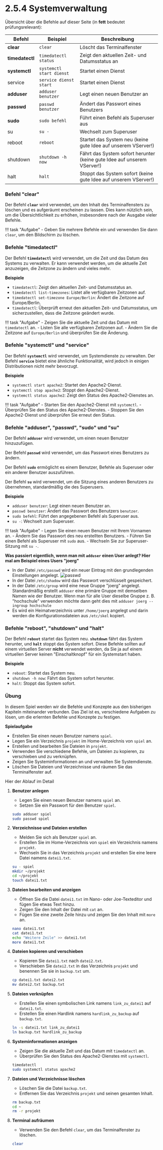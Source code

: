 # 2.5.4 Systemverwaltung

Übersicht über die Befehle auf dieser Seite (in **fett** bedeutet prüfungsrelevant):

| Befehl     | Beispiel | Beschreibung |
|------------|----------|--------------|
| **clear**      | `clear`  | Löscht das Terminalfenster |
| **timedatectl**| `timedatectl status` | Zeigt den aktuellen Zeit- und Datumsstatus an |
| **systemctl**  | `systemctl start dienst` | Startet einen Dienst |
| service    | `service dienst start` | Startet einen Dienst |
| **adduser**    | `adduser benutzer` | Legt einen neuen Benutzer an |
| **passwd**     | `passwd benutzer` | Ändert das Passwort eines Benutzers |
| **sudo**       | `sudo befehl` | Führt einen Befehl als Superuser aus |
| su         | `su -` | Wechselt zum Superuser |
| reboot     | `reboot` | Startet das System neu (keine gute Idee auf unserem VServer!)|
| shutdown   | `shutdown -h now` | Fährt das System sofort herunter (keine gute Idee auf unserem VServer!)|
| halt       | `halt` | Stoppt das System sofort (keine gute Idee auf unserem VServer!)|

### Befehl "**clear**"

Der Befehl **`clear`** wird verwendet, um den Inhalt des Terminalfensters zu löschen und es aufgeräumt erscheinen zu lassen. Dies kann nützlich sein, um die Übersichtlichkeit zu erhöhen, insbesondere nach der Ausgabe vieler Befehle.

!!! task "Aufgabe"
    - Geben Sie mehrere Befehle ein und verwenden Sie dann `clear`, um den Bildschirm zu löschen.

### Befehle "**timedatectl**"

Der Befehl **`timedatectl`** wird verwendet, um die Zeit und das Datum des Systems zu verwalten. Er kann verwendet werden, um die aktuelle Zeit anzuzeigen, die Zeitzone zu ändern und vieles mehr. 

**Beispiele**

- `timedatectl`: Zeigt den aktuellen Zeit- und Datumsstatus an.
- `timedatectl list-timezones`: Listet alle verfügbaren Zeitzonen auf.
- `timedatectl set-timezone Europe/Berlin`: Ändert die Zeitzone auf Europe/Berlin.
- `timedatectl`: Überprüft erneut den aktuellen Zeit- und Datumsstatus, um sicherzustellen, dass die Zeitzone geändert wurde.

!!! task "Aufgabe"
    - Zeigen Sie die aktuelle Zeit und das Datum mit `timedatectl` an.
    - Listen Sie alle verfügbaren Zeitzonen auf.
    - Ändern Sie die Zeitzone auf `Europe/Berlin` und überprüfen Sie die Änderung.

### Befehle "**systemctl**" und "**service**"

Der Befehl **`systemctl`** wird verwendet, um Systemdienste zu verwalten. Der Befehl **`service`** bietet eine ähnliche Funktionalität, wird jedoch in einigen Distributionen nicht mehr bevorzugt.

**Beispiele**

- `systemctl start apache2`: Startet den Apache2-Dienst.
- `systemctl stop apache2`: Stoppt den Apache2-Dienst.
- `systemctl status apache2`: Zeigt den Status des Apache2-Dienstes an.

!!! task "Aufgabe"
    - Starten Sie den Apache2-Dienst mit `systemctl`.
    - Überprüfen Sie den Status des Apache2-Dienstes.
    - Stoppen Sie den Apache2-Dienst und überprüfen Sie erneut den Status.

### Befehle "**adduser**", "**passwd**", "**sudo**" und "**su**"

Der Befehl **`adduser`** wird verwendet, um einen neuen Benutzer hinzuzufügen.

Der Befehl **`passwd`** wird verwendet, um das Passwort eines Benutzers zu ändern.

Der Befehl **`sudo`** ermöglicht es einem Benutzer, Befehle als Superuser oder ein anderer Benutzer auszuführen.

Der Befehl **`su`** wird verwendet, um die Sitzung eines anderen Benutzers zu übernehmen, standardmäßig die des Superusers.

**Beispiele**

- `adduser benutzer`: Legt einen neuen Benutzer an.
- `passwd benutzer`: Ändert das Passwort des Benutzers `benutzer`.
- `sudo befehl`: Führt den angegebenen Befehl als Superuser aus.
- `su -`: Wechselt zum Superuser.

!!! task "Aufgabe"
    - Legen Sie einen neuen Benutzer mit Ihrem Vornamen an.
    - Ändern Sie das Passwort des neu erstellten Benutzers.
    - Führen Sie einen Befehl als Superuser mit `sudo` aus.
    - Wechseln Sie zur Superuser-Sitzung mit `su -`.

**Was passiert eigentlich, wenn man mit `adduser` einen User anlegt? Hier mal am Beispiel eines Users "joerg"**

- In der Datei `/etc/passwd` wird ein neuer Eintrag mit den grundlegenden Einstellungen angelegt. ![passwd](./media/passwd.png)
- In der Datei `/etc/shadow` wird das Passwort verschlüsselt gespeichert.
- In der Datei `/etc/group` wird eine neue Gruppe "joerg" angelegt. Standardmäßig erstellt `adduser` eine primäre Gruppe mit demselben Namen wie der Benutzer. Wenn man für alle User dieselbe Gruppe z. B. "hochschule" verwenden möchte dann geht dies mit `adduser joerg --ingroup hochschule`
- Es wird ein Heimatverzeichnis unter `/home/joerg` angelegt und darin werden die Konfigurationsdateien aus `/etc/skel` kopiert.


### Befehle "**reboot**", "**shutdown**" und "**halt**"

Der Befehl **`reboot`** startet das System neu. **`shutdown`** fährt das System herunter, und **`halt`** stoppt das System sofort. Diese Befehle sollten auf einem virtuellen Server **nicht** verwendet werden, da Sie ja auf einem virtuellen Server keinen "Einschaltknopf" für ein Systemstart haben.

**Beispiele**

- `reboot`: Startet das System neu.
- `shutdown -h now`: Fährt das System sofort herunter.
- `halt`: Stoppt das System sofort.


### Übung

In diesem Spiel werden wir die Befehle und Konzepte aus den bisherigen Kapiteln miteinander verbunden. Das Ziel ist es, verschiedene Aufgaben zu lösen, um die erlernten Befehle und Konzepte zu festigen.

**Spielaufgabe**

- Erstellen Sie einen neuen Benutzer namens `spiel`.
- Legen Sie ein Verzeichnis `projekt` im Home-Verzeichnis von `spiel` an.
- Erstellen und bearbeiten Sie Dateien in `projekt`.
- Verwenden Sie verschiedene Befehle, um Dateien zu kopieren, zu verschieben und zu verknüpfen.
- Zeigen Sie Systeminformationen an und verwalten Sie Systemdienste.
- Löschen Sie Dateien und Verzeichnisse und räumen Sie das Terminalfenster auf.

Hier der Ablauf im Detail

1. **Benutzer anlegen**
    - Legen Sie einen neuen Benutzer namens `spiel` an.
    - Setzen Sie ein Passwort für den Benutzer `spiel`.

    ```bash
    sudo adduser spiel
    sudo passwd spiel
    ```

2. **Verzeichnisse und Dateien erstellen**
    - Melden Sie sich als Benutzer `spiel` an.
    - Erstellen Sie im Home-Verzeichnis von `spiel` ein Verzeichnis namens `projekt`.
    - Wechseln Sie in das Verzeichnis `projekt` und erstellen Sie eine leere Datei namens `datei1.txt`.

    ```bash
    su - spiel
    mkdir ~/projekt
    cd ~/projekt
    touch datei1.txt
    ```

3. **Dateien bearbeiten und anzeigen**
    - Öffnen Sie die Datei `datei1.txt` im Nano- oder Joe-Texteditor und fügen Sie etwas Text hinzu.
    - Zeigen Sie den Inhalt der Datei mit `cat` an.
    - Fügen Sie eine zweite Zeile hinzu und zeigen Sie den Inhalt mit `more` an.

    ```bash
    nano datei1.txt
    cat datei1.txt
    echo "Weitere Zeile" >> datei1.txt
    more datei1.txt
    ```

4. **Dateien kopieren und verschieben**
    - Kopieren Sie `datei1.txt` nach `datei2.txt`.
    - Verschieben Sie `datei2.txt` in das Verzeichnis `projekt` und benennen Sie sie in `backup.txt` um.

    ```bash
    cp datei1.txt datei2.txt
    mv datei2.txt backup.txt
    ```

5. **Dateien verknüpfen**
    - Erstellen Sie einen symbolischen Link namens `link_zu_datei1` auf `datei1.txt`.
    - Erstellen Sie einen Hardlink namens `hardlink_zu_backup` auf `backup.txt`.

    ```bash
    ln -s datei1.txt link_zu_datei1
    ln backup.txt hardlink_zu_backup
    ```

6. **Systeminformationen anzeigen**
    - Zeigen Sie die aktuelle Zeit und das Datum mit `timedatectl` an.
    - Überprüfen Sie den Status des Apache2-Dienstes mit `systemctl`.

    ```bash
    timedatectl
    sudo systemctl status apache2
    ```

7. **Dateien und Verzeichnisse löschen**
    - Löschen Sie die Datei `backup.txt`.
    - Entfernen Sie das Verzeichnis `projekt` und seinen gesamten Inhalt.

    ```bash
    rm backup.txt
    cd ~
    rm -r projekt
    ```

8. **Terminal aufräumen**
    - Verwenden Sie den Befehl `clear`, um das Terminalfenster zu löschen.

    ```bash
    clear
    ```


